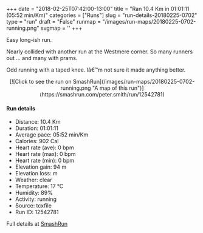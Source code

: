 +++
date = "2018-02-25T07:42:00-13:00"
title = "Ran 10.4 Km in 01:01:11 (05:52 min/Km)"
categories = ["Runs"]
slug = "run-details-20180225-0702"
type = "run"
draft = "False"
runmap = "/images/run-maps/20180225-0702-running.png"
svgmap = '<polyline points="97 63, 99 59, 100 55, 96 55, 93 54, 86 55, 82 57, 71 66, 68 67, 67 67, 64 70, 50 75, 46 73, 46 73, 46 69, 45 67, 39 64, 38 64, 34 63, 27 67, 16 63, 12 55, 0 44, 5 41, 13 39, 17 37, 22 36, 28 34, 28 32, 30 31, 37 26, 44 25, 50 24, 55 26, 58 29, 58 32, 60 32, 61 33, 64 43, 67 50, 81 58, 85 64, 88 65">'
+++

Easy long-ish run. 

Nearly collided with another run at the Westmere corner. So many runners out ... and many with prams. 

Odd running with a taped knee. Iâ€™m not sure it made anything better. 

<!--more-->

<center>
[![Click to see the run on SmashRun](/images/run-maps/20180225-0702-running.png "A map of this run")](https://smashrun.com/peter.smith/run/12542781)
</center>

#### Run details

* Distance: 10.4 Km
* Duration: 01:01:11
* Average pace: 05:52 min/Km
* Calories: 902 Cal
* Heart rate (ave): 0 bpm
* Heart rate (max): 0 bpm
* Heart rate (min): 0 bpm
* Elevation gain: 94 m
* Elevation loss:  m
* Weather: clear
* Temperature: 17 &deg;C
* Humidity: 89%
* Activity: running
* Source: tcxfile
* Run ID: 12542781

Full details at [SmashRun](https://smashrun.com/peter.smith/run/12542781)